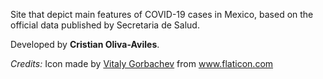 Site that depict main features of COVID-19 cases in Mexico, based on the official data published by Secretaria de Salud. 

Developed by **Cristian Oliva-Aviles**. 

*Credits:* Icon made by <a href="https://www.flaticon.com/authors/vitaly-gorbachev" title="Vitaly Gorbachev">Vitaly Gorbachev</a> from <a href="https://www.flaticon.com/" title="Flaticon"> www.flaticon.com</a>